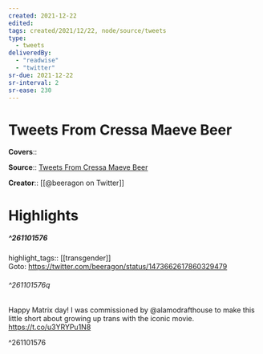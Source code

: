 ```yaml
---
created: 2021-12-22
edited:
tags: created/2021/12/22, node/source/tweets
type: 
  - tweets
deliveredBy: 
  - "readwise"
  - "twitter"
sr-due: 2021-12-22
sr-interval: 2
sr-ease: 230
---
```

# Tweets From Cressa Maeve Beer

**Covers**:: 

**Source**:: [Tweets From Cressa Maeve Beer](https://twitter.com/beeragon)

**Creator**:: [[@beeragon on Twitter]]

# Highlights
##### ^261101576

highlight_tags:: [[transgender]]   
Goto: https://twitter.com/beeragon/status/1473662617860329479  

###### ^261101576q

Happy Matrix day! I was commissioned by @alamodrafthouse to make this little short about growing up trans with the iconic movie. https://t.co/u3YRYPu1N8 

^261101576

